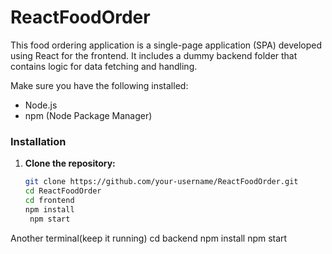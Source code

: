 # ReactFoodOrder 

This food ordering application is a single-page application (SPA) developed using React for the frontend. It includes a dummy backend folder that contains logic for data fetching and handling.

Make sure you have the following installed:

- Node.js
- npm (Node Package Manager)

### Installation

1. **Clone the repository:**
   ```bash
   git clone https://github.com/your-username/ReactFoodOrder.git
   cd ReactFoodOrder
   cd frontend
   npm install
    npm start
Another terminal(keep it running)
   cd backend
   npm install
   npm start

   

   
